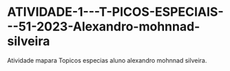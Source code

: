 # ATIVIDADE-1---T-PICOS-ESPECIAIS---51-2023-Alexandro-mohnnad-silveira

Atividade mapara Topicos especias aluno alexandro mohnnad silveira.
